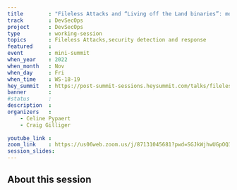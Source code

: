 ```yaml
---
title        : "Fileless Attacks and “Living off the Land binaries”: moving beyond just the “known bad” in security detection and response, and looking at how to prevent legitimate tools from being used in attacks (how to detect and respond)"
track        : DevSecOps
project      : DevSecOps
type         : working-session
topics       : Fileless Attacks,security detection and response
featured     :
event        : mini-summit
when_year    : 2022
when_month   : Nov
when_day     : Fri
when_time    : WS-18-19
hey_summit   : https://post-summit-sessions.heysummit.com/talks/fileless-attacks-and-living-off-the-land-binaries-moving-beyond-just-the-known-bad-in-security-detection-and-response/
banner       : 
#status      : 
description  :
organizers   :
    - Celine Pypaert
    - Craig Gilliger
       
youtube_link : 
zoom_link    : https://us06web.zoom.us/j/87131045681?pwd=SGJkWjhwUGpOQ3JjbjVScTYyWmFYUT09
session_slides:
---
```




## About this session
